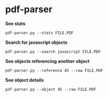 # pdf-parser

**See stats**
```
pdf-parser.py --stats FILE.PDF
```

**Search for javascript objects**
```
pdf-parser.py --search javascript FILE.PDF
```

**See objects referencing another object**
```
pdf-parser.py --reference 45 --raw FILE.PDF
```

**See object details**
```
pdf-parser.py --object 45 --raw FILE.PDF
```
